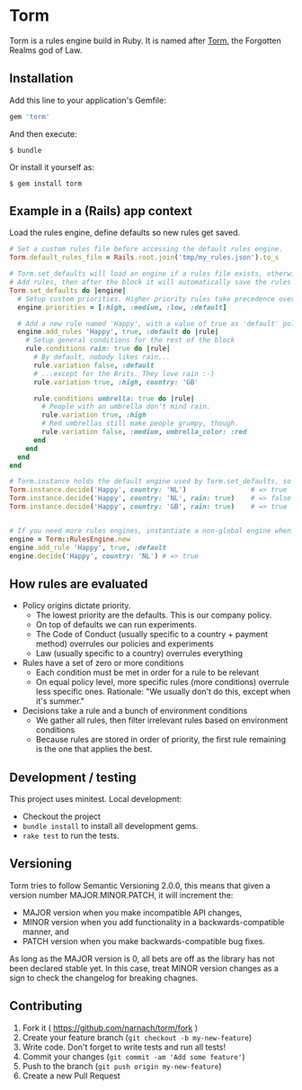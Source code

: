 # Torm

Torm is a rules engine build in Ruby. It is named after [Torm](http://forgottenrealms.wikia.com/wiki/Torm), the Forgotten Realms god of Law.

## Installation

Add this line to your application's Gemfile:

```ruby
gem 'torm'
```

And then execute:

    $ bundle

Or install it yourself as:

    $ gem install torm

## Example in a (Rails) app context

Load the rules engine, define defaults so new rules get saved.

```ruby
# Set a custom rules file before accessing the default rules engine.
Torm.default_rules_file = Rails.root.join('tmp/my_rules.json').to_s

# Torm.set_defaults will load an engine if a rules file exists, otherwise you get an empty engine.
# Add rules, then after the block it will automatically save the rules file when new rules were changed.
Torm.set_defaults do |engine|
  # Setup custom priorities. Higher priority rules take precedence over lower ones.
  engine.priorities = [:high, :medium, :low, :default]

  # Add a new rule named 'Happy', with a value of true as 'default' policy
  engine.add_rules 'Happy', true, :default do |rule|
    # Setup general conditions for the rest of the block
    rule.conditions rain: true do |rule|
      # By default, nobody likes rain...
      rule.variation false, :default
      # ...except for the Brits. They love rain :-)
      rule.variation true, :high, country: 'GB'

      rule.conditions umbrella: true do |rule|
        # People with an umbrella don't mind rain.
        rule.variation true, :high
        # Red umbrellas still make people grumpy, though.
        rule.variation false, :medium, umbrella_color: :red
      end
    end
  end
end

# Torm.instance holds the default engine used by Torm.set_defaults, so we can use it for making decisions.
Torm.instance.decide('Happy', country: 'NL')                # => true
Torm.instance.decide('Happy', country: 'NL', rain: true)    # => false
Torm.instance.decide('Happy', country: 'GB', rain: true)    # => true


# If you need more rules engines, instantiate a non-global engine when you need one.
engine = Torm::RulesEngine.new
engine.add_rule 'Happy', true, :default
engine.decide('Happy', country: 'NL') # => true
```

## How rules are evaluated

* Policy origins dictate priority.
  * The lowest priority are the defaults. This is our company policy.
  * On top of defaults we can run experiments.
  * The Code of Conduct (usually specific to a country + payment method) overrules our policies and experiments
  * Law (usually specific to a country) overrules everything
* Rules have a set of zero or more conditions
  * Each condition must be met in order for a rule to be relevant
  * On equal policy level, more specific rules (more conditions) overrule less specific ones. Rationale: "We usually don't do this, except when it's summer."
* Decisions take a rule and a bunch of environment conditions
  * We gather all rules, then filter irrelevant rules based on environment conditions
  * Because rules are stored in order of priority, the first rule remaining is the one that applies the best.

## Development / testing

This project uses minitest. Local development:

* Checkout the project
* `bundle install` to install all development gems.
* `rake test` to run the tests.

## Versioning

Torm tries to follow Semantic Versioning 2.0.0, this means that given a version number MAJOR.MINOR.PATCH, it will increment the:

* MAJOR version when you make incompatible API changes,
* MINOR version when you add functionality in a backwards-compatible manner, and
* PATCH version when you make backwards-compatible bug fixes.

As long as the MAJOR version is 0, all bets are off as the library has not been declared stable yet.
In this case, treat MINOR version changes as a sign to check the changelog for breaking chagnes.

## Contributing

1. Fork it ( https://github.com/narnach/torm/fork )
2. Create your feature branch (`git checkout -b my-new-feature`)
3. Write code. Don't forget to write tests and run all tests!
4. Commit your changes (`git commit -am 'Add some feature'`)
5. Push to the branch (`git push origin my-new-feature`)
6. Create a new Pull Request
